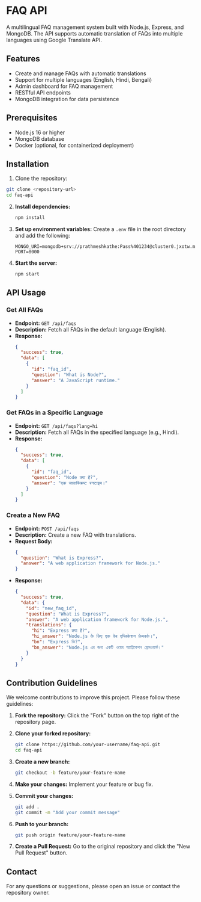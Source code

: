 # FAQ API

A multilingual FAQ management system built with Node.js, Express, and MongoDB. The API supports automatic translation of FAQs into multiple languages using Google Translate API.

## Features

- Create and manage FAQs with automatic translations
- Support for multiple languages (English, Hindi, Bengali)
- Admin dashboard for FAQ management
- RESTful API endpoints
- MongoDB integration for data persistence

## Prerequisites

- Node.js 16 or higher
- MongoDB database
- Docker (optional, for containerized deployment)

## Installation

1. Clone the repository:
```bash
git clone <repository-url>
cd faq-api
```

2. **Install dependencies:**
   ```bash
   npm install
   ```

3. **Set up environment variables:**
   Create a `.env` file in the root directory and add the following:
   ```env
   MONGO_URI=mongodb+srv://prathmeshkathe:Pass%401234@cluster0.jxotw.mongodb.net/FAQSDB
   PORT=8000
   ```

4. **Start the server:**
   ```bash
   npm start
   ```

## API Usage

### Get All FAQs

- **Endpoint:** `GET /api/faqs`
- **Description:** Fetch all FAQs in the default language (English).
- **Response:**
  ```json
  {
    "success": true,
    "data": [
      {
        "id": "faq_id",
        "question": "What is Node?",
        "answer": "A JavaScript runtime."
      }
    ]
  }
  ```

### Get FAQs in a Specific Language

- **Endpoint:** `GET /api/faqs?lang=hi`
- **Description:** Fetch all FAQs in the specified language (e.g., Hindi).
- **Response:**
  ```json
  {
    "success": true,
    "data": [
      {
        "id": "faq_id",
        "question": "Node क्या है?",
        "answer": "एक जावास्क्रिप्ट रनटाइम।"
      }
    ]
  }
  ```

### Create a New FAQ

- **Endpoint:** `POST /api/faqs`
- **Description:** Create a new FAQ with translations.
- **Request Body:**
  ```json
  {
    "question": "What is Express?",
    "answer": "A web application framework for Node.js."
  }
  ```
- **Response:**
  ```json
  {
    "success": true,
    "data": {
      "id": "new_faq_id",
      "question": "What is Express?",
      "answer": "A web application framework for Node.js.",
      "translations": {
        "hi": "Express क्या है?",
        "hi_answer": "Node.js के लिए एक वेब एप्लिकेशन फ्रेमवर्क।",
        "bn": "Express কি?",
        "bn_answer": "Node.js এর জন্য একটি ওয়েব অ্যাপ্লিকেশন ফ্রেমওয়ার্ক।"
      }
    }
  }
  ```

## Contribution Guidelines

We welcome contributions to improve this project. Please follow these guidelines:

1. **Fork the repository:**
   Click the "Fork" button on the top right of the repository page.

2. **Clone your forked repository:**
   ```bash
   git clone https://github.com/your-username/faq-api.git
   cd faq-api
   ```

3. **Create a new branch:**
   ```bash
   git checkout -b feature/your-feature-name
   ```

4. **Make your changes:**
   Implement your feature or bug fix.

5. **Commit your changes:**
   ```bash
   git add .
   git commit -m "Add your commit message"
   ```

6. **Push to your branch:**
   ```bash
   git push origin feature/your-feature-name
   ```

7. **Create a Pull Request:**
   Go to the original repository and click the "New Pull Request" button.

## Contact

For any questions or suggestions, please open an issue or contact the repository owner.
